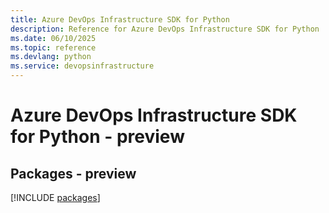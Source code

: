 ```yaml
---
title: Azure DevOps Infrastructure SDK for Python
description: Reference for Azure DevOps Infrastructure SDK for Python
ms.date: 06/10/2025
ms.topic: reference
ms.devlang: python
ms.service: devopsinfrastructure
---
```

# Azure DevOps Infrastructure SDK for Python - preview
## Packages - preview
[!INCLUDE [packages](devops-infrastructure-index.md)]
